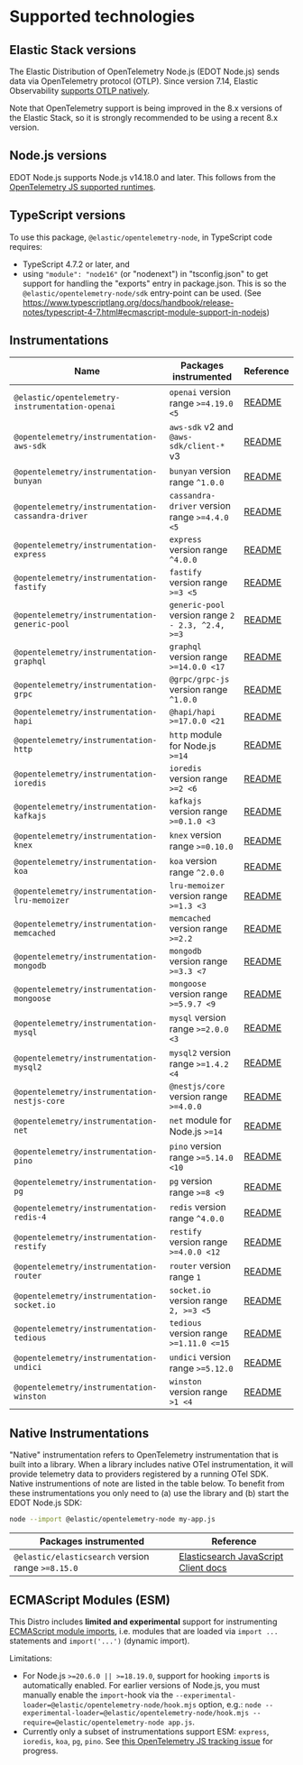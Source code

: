 <!-- Goal of this doc: ??? -->

# Supported technologies

## Elastic Stack versions

The Elastic Distribution of OpenTelemetry Node.js (EDOT Node.js) sends data
via OpenTelemetry protocol (OTLP). Since version 7.14, Elastic Observability
[supports OTLP natively](https://www.elastic.co/blog/native-opentelemetry-support-in-elastic-observability).

Note that OpenTelemetry support is being improved in the 8.x versions of the
Elastic Stack, so it is strongly recommended to be using a recent 8.x version.

## Node.js versions

EDOT Node.js supports Node.js v14.18.0 and later.
This follows from the [OpenTelemetry JS supported runtimes](https://github.com/open-telemetry/opentelemetry-js#supported-runtimes).

<!--
Dev Notes on supported Node.js versions:
- v14.18.0 or later is required for `node:`-prefixed core module loading, as
  used by gaxios@6.7.0, a transitive dep of `@opentelemetry/resource-detector-gcp`.
-->

## TypeScript versions

To use this package, `@elastic/opentelemetry-node`, in TypeScript code
requires:

- TypeScript 4.7.2 or later, and
- using `"module": "node16"` (or "nodenext") in "tsconfig.json" to get support for handling the "exports" entry in package.json. This is so the `@elastic/opentelemetry-node/sdk` entry-point can be used. (See https://www.typescriptlang.org/docs/handbook/release-notes/typescript-4-7.html#ecmascript-module-support-in-nodejs)


## Instrumentations

| Name | Packages instrumented | Reference |
|---|---|---|
| `@elastic/opentelemetry-instrumentation-openai` | `openai` version range `>=4.19.0 <5` | [README](https://github.com/elastic/elastic-otel-node/tree/main/packages/instrumentation-openai#readme) |
| `@opentelemetry/instrumentation-aws-sdk` | `aws-sdk` v2 and `@aws-sdk/client-*` v3 | [README](https://github.com/open-telemetry/opentelemetry-js-contrib/tree/main/plugins/node/opentelemetry-instrumentation-aws-sdk#readme) |
| `@opentelemetry/instrumentation-bunyan` | `bunyan` version range `^1.0.0` | [README](https://github.com/open-telemetry/opentelemetry-js-contrib/tree/main/plugins/node/opentelemetry-instrumentation-bunyan#readme) |
| `@opentelemetry/instrumentation-cassandra-driver` | `cassandra-driver` version range `>=4.4.0 <5` | [README](https://github.com/open-telemetry/opentelemetry-js-contrib/tree/main/plugins/node/opentelemetry-instrumentation-cassandra#readme) |
| `@opentelemetry/instrumentation-express` | `express` version range `^4.0.0` | [README](https://github.com/open-telemetry/opentelemetry-js-contrib/tree/main/plugins/node/opentelemetry-instrumentation-express#readme) |
| `@opentelemetry/instrumentation-fastify` | `fastify` version range `>=3 <5` | [README](https://github.com/open-telemetry/opentelemetry-js-contrib/tree/main/plugins/node/opentelemetry-instrumentation-fastify#readme) |
| `@opentelemetry/instrumentation-generic-pool` | `generic-pool` version range `2 - 2.3, ^2.4, >=3` | [README](https://github.com/open-telemetry/opentelemetry-js-contrib/tree/main/plugins/node/opentelemetry-instrumentation-generic-pool#readme) |
| `@opentelemetry/instrumentation-graphql` | `graphql` version range `>=14.0.0 <17` | [README](https://github.com/open-telemetry/opentelemetry-js-contrib/tree/main/plugins/node/opentelemetry-instrumentation-graphql#readme) |
| `@opentelemetry/instrumentation-grpc` | `@grpc/grpc-js` version range `^1.0.0` | [README](https://github.com/open-telemetry/opentelemetry-js/tree/main/experimental/packages/opentelemetry-instrumentation-grpc#readme) |
| `@opentelemetry/instrumentation-hapi` | `@hapi/hapi >=17.0.0 <21` | [README](https://github.com/open-telemetry/opentelemetry-js-contrib/tree/main/plugins/node/opentelemetry-instrumentation-hapi#readme) |
| `@opentelemetry/instrumentation-http` | `http` module for Node.js `>=14` | [README](https://github.com/open-telemetry/opentelemetry-js/tree/main/experimental/packages/opentelemetry-instrumentation-http#readme) |
| `@opentelemetry/instrumentation-ioredis` | `ioredis` version range `>=2 <6` | [README](https://github.com/open-telemetry/opentelemetry-js-contrib/tree/main/plugins/node/opentelemetry-instrumentation-ioredis#readme) |
| `@opentelemetry/instrumentation-kafkajs` | `kafkajs` version range `>=0.1.0 <3` | [README](https://github.com/open-telemetry/opentelemetry-js-contrib/tree/main/plugins/node/instrumentation-kafkajs#readme) |
| `@opentelemetry/instrumentation-knex` | `knex` version range `>=0.10.0` | [README](https://github.com/open-telemetry/opentelemetry-js-contrib/tree/main/plugins/node/opentelemetry-instrumentation-knex#readme) |
| `@opentelemetry/instrumentation-koa` | `koa` version range `^2.0.0` | [README](https://github.com/open-telemetry/opentelemetry-js-contrib/tree/main/plugins/node/opentelemetry-instrumentation-koa#readme) |
| `@opentelemetry/instrumentation-lru-memoizer` | `lru-memoizer` version range `>=1.3 <3` | [README](https://github.com/open-telemetry/opentelemetry-js-contrib/tree/main/plugins/node/instrumentation-lru-memoizer#readme) |
| `@opentelemetry/instrumentation-memcached` | `memcached` version range `>=2.2` | [README](https://github.com/open-telemetry/opentelemetry-js-contrib/tree/main/plugins/node/opentelemetry-instrumentation-memcached#readme) |
| `@opentelemetry/instrumentation-mongodb` | `mongodb` version range `>=3.3 <7` | [README](https://github.com/open-telemetry/opentelemetry-js-contrib/tree/main/plugins/node/opentelemetry-instrumentation-mongodb#readme) |
| `@opentelemetry/instrumentation-mongoose` | `mongoose` version range `>=5.9.7 <9` | [README](https://github.com/open-telemetry/opentelemetry-js-contrib/tree/main/plugins/node/instrumentation-mongoose#readme) |
| `@opentelemetry/instrumentation-mysql` | `mysql` version range `>=2.0.0 <3` | [README](https://github.com/open-telemetry/opentelemetry-js-contrib/blob/main/plugins/node/opentelemetry-instrumentation-mysql#readme) |
| `@opentelemetry/instrumentation-mysql2` | `mysql2` version range `>=1.4.2 <4` | [README](https://github.com/open-telemetry/opentelemetry-js-contrib/blob/main/plugins/node/opentelemetry-instrumentation-mysql2#readme) |
| `@opentelemetry/instrumentation-nestjs-core` | `@nestjs/core` version range `>=4.0.0` | [README](https://github.com/open-telemetry/opentelemetry-js-contrib/tree/main/plugins/node/opentelemetry-instrumentation-nestjs-core#readme) |
| `@opentelemetry/instrumentation-net` | `net` module for Node.js `>=14` | [README](https://github.com/open-telemetry/opentelemetry-js-contrib/tree/main/plugins/node/opentelemetry-instrumentation-net#readme) |
| `@opentelemetry/instrumentation-pino` | `pino` version range `>=5.14.0 <10` | [README](https://github.com/open-telemetry/opentelemetry-js-contrib/tree/main/plugins/node/opentelemetry-instrumentation-pino#readme) |
| `@opentelemetry/instrumentation-pg` | `pg` version range `>=8 <9` | [README](https://github.com/open-telemetry/opentelemetry-js-contrib/tree/main/plugins/node/opentelemetry-instrumentation-pg#readme) |
| `@opentelemetry/instrumentation-redis-4` | `redis` version range `^4.0.0` | [README](https://github.com/open-telemetry/opentelemetry-js-contrib/tree/main/plugins/node/opentelemetry-instrumentation-redis-4#readme) |
| `@opentelemetry/instrumentation-restify` | `restify` version range `>=4.0.0 <12` | [README](https://github.com/open-telemetry/opentelemetry-js-contrib/tree/main/plugins/node/opentelemetry-instrumentation-restify#readme) |
| `@opentelemetry/instrumentation-router` | `router` version range `1` | [README](https://github.com/open-telemetry/opentelemetry-js-contrib/tree/main/plugins/node/opentelemetry-instrumentation-router#readme) |
| `@opentelemetry/instrumentation-socket.io` | `socket.io` version range `2, >=3 <5` | [README](https://github.com/open-telemetry/opentelemetry-js-contrib/tree/main/plugins/node/instrumentation-socket.io#readme) |
| `@opentelemetry/instrumentation-tedious` | `tedious` version range `>=1.11.0 <=15` | [README](https://github.com/open-telemetry/opentelemetry-js-contrib/tree/main/plugins/node/instrumentation-tedious#readme) |
| `@opentelemetry/instrumentation-undici` | `undici` version range `>=5.12.0` | [README](https://github.com/open-telemetry/opentelemetry-js-contrib/tree/main/plugins/node/instrumentation-undici#readme) |
| `@opentelemetry/instrumentation-winston` | `winston` version range `>1 <4` | [README](https://github.com/open-telemetry/opentelemetry-js-contrib/tree/main/plugins/node/opentelemetry-instrumentation-winston#readme) |

## Native Instrumentations

"Native" instrumentation refers to OpenTelemetry instrumentation that is built into a library. When a library includes native OTel instrumentation, it will provide telemetry data to providers registered by a running OTel SDK. Native instrumentions of note are listed in the table below. To benefit from these instrumentations you only need to (a) use the library and (b) start the EDOT Node.js SDK:

```bash
node --import @elastic/opentelemetry-node my-app.js
```

| Packages instrumented | Reference |
|---|---|
| `@elastic/elasticsearch` version range `>=8.15.0` | [Elasticsearch JavaScript Client docs](https://www.elastic.co/guide/en/elasticsearch/client/javascript-api/current/observability.html) |


## ECMAScript Modules (ESM)

This Distro includes **limited and experimental** support for instrumenting [ECMAScript module imports](https://nodejs.org/api/esm.html#modules-ecmascript-modules), i.e. modules that are loaded via `import ...` statements and `import('...')` (dynamic import).

<!--
TODO: add this to the above paragraph once we have an esm.md doc:
See the [ECMAScript module support](./esm.md) document for details.
-->

Limitations:

* For Node.js `>=20.6.0 || >=18.19.0`, support for hooking `import`s is automatically enabled. For earlier versions of Node.js, you must manually enable the `import`-hook via the `--experimental-loader=@elastic/opentelemetry-node/hook.mjs` option, e.g.: `node --experimental-loader=@elastic/opentelemetry-node/hook.mjs --require=@elastic/opentelemetry-node app.js`.
* Currently only a subset of instrumentations support ESM: `express`, `ioredis`, `koa`, `pg`, `pino`. See [this OpenTelemetry JS tracking issue](https://github.com/open-telemetry/opentelemetry-js-contrib/issues/1942) for progress.
